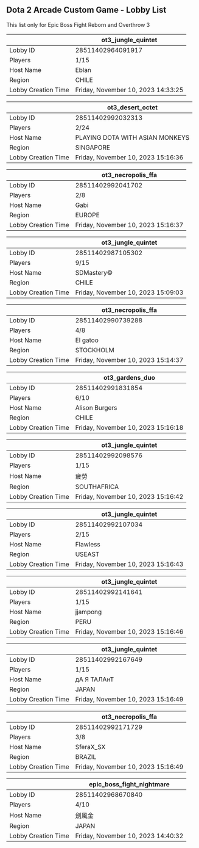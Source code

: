 ## Dota 2 Arcade Custom Game - Lobby List

This list only for Epic Boss Fight Reborn and Overthrow 3

|  | ot3_jungle_quintet |
| ------ | ------ |
| Lobby ID | 28511402964091917 |
| Players | 1/15 |
| Host Name | Eblan |
| Region | CHILE |
| Lobby Creation Time | Friday, November 10, 2023 14:33:25 |


|  | ot3_desert_octet |
| ------ | ------ |
| Lobby ID | 28511402992032313 |
| Players | 2/24 |
| Host Name | PLAYING DOTA WITH ASIAN MONKEYS |
| Region | SINGAPORE |
| Lobby Creation Time | Friday, November 10, 2023 15:16:36 |


|  | ot3_necropolis_ffa |
| ------ | ------ |
| Lobby ID | 28511402992041702 |
| Players | 2/8 |
| Host Name | Gabi |
| Region | EUROPE |
| Lobby Creation Time | Friday, November 10, 2023 15:16:37 |


|  | ot3_jungle_quintet |
| ------ | ------ |
| Lobby ID | 28511402987105302 |
| Players | 9/15 |
| Host Name | SDMastery© |
| Region | CHILE |
| Lobby Creation Time | Friday, November 10, 2023 15:09:03 |


|  | ot3_necropolis_ffa |
| ------ | ------ |
| Lobby ID | 28511402990739288 |
| Players | 4/8 |
| Host Name | El gatoo |
| Region | STOCKHOLM |
| Lobby Creation Time | Friday, November 10, 2023 15:14:37 |


|  | ot3_gardens_duo |
| ------ | ------ |
| Lobby ID | 28511402991831854 |
| Players | 6/10 |
| Host Name | Alison Burgers |
| Region | CHILE |
| Lobby Creation Time | Friday, November 10, 2023 15:16:18 |


|  | ot3_jungle_quintet |
| ------ | ------ |
| Lobby ID | 28511402992098576 |
| Players | 1/15 |
| Host Name | 疲勞 |
| Region | SOUTHAFRICA |
| Lobby Creation Time | Friday, November 10, 2023 15:16:42 |


|  | ot3_jungle_quintet |
| ------ | ------ |
| Lobby ID | 28511402992107034 |
| Players | 2/15 |
| Host Name | Flawless |
| Region | USEAST |
| Lobby Creation Time | Friday, November 10, 2023 15:16:43 |


|  | ot3_jungle_quintet |
| ------ | ------ |
| Lobby ID | 28511402992141641 |
| Players | 1/15 |
| Host Name | jjampong |
| Region | PERU |
| Lobby Creation Time | Friday, November 10, 2023 15:16:46 |


|  | ot3_jungle_quintet |
| ------ | ------ |
| Lobby ID | 28511402992167649 |
| Players | 1/15 |
| Host Name | дА Я ТАЛАнТ |
| Region | JAPAN |
| Lobby Creation Time | Friday, November 10, 2023 15:16:49 |


|  | ot3_necropolis_ffa |
| ------ | ------ |
| Lobby ID | 28511402992171729 |
| Players | 3/8 |
| Host Name | SferaX_SX |
| Region | BRAZIL |
| Lobby Creation Time | Friday, November 10, 2023 15:16:49 |


|  | epic_boss_fight_nightmare |
| ------ | ------ |
| Lobby ID | 28511402968670840 |
| Players | 4/10 |
| Host Name | 劍風金 |
| Region | JAPAN |
| Lobby Creation Time | Friday, November 10, 2023 14:40:32 |


